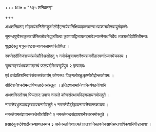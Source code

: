 +++
title = "१३५ शनिव्रतम्"

+++

अथशनिव्रतम् लोहमयंशनितैलकुम्भेलोहैमृन्मयेवानिक्षिष्यकृष्णवस्त्राभ्यांकम्बलेनवायुतंकृष्णैः

सुगन्धपुष्पैश्चकृसरान्नैस्तिलोदनैःपूजयित्वा कृष्णायद्विजायतदभावेऽन्यस्मैसधनिर्देयः तत्रशन्नोदेवीरितीमन्त्रः

शूद्रादेस्तु यःपुनर्नष्टराज्यायनलायपरितोषितः ।

स्वप्नेददौनिजंराज्यंसमेसौरिःप्रसीदतु १ नमोर्कपुत्रायशनैश्चरायनीहारवर्णाञ्जनमेचकाय ।

श्रुत्वारहस्यंभवकामदस्त्वं फलप्रदोमेभवसूर्यपुत्र २ इत्यादयः

एवं व्रतंप्रतिशनिवारंसंवत्सरंकार्यम् कोणस्थः पिङ्गलोबभ्रुःकृष्णोरौद्रोन्तकोयमः ।

सौरिःशनैश्चरोमन्दःपिप्पलादेनसंस्तुतः । इतिदशनामानिवानित्यंपठनीयानि

अथशनिस्तोत्रम् पिप्पलाद उवाच नमस्ते कोणसंस्थायपिङ्गलायनमोस्तुते ।

नमस्तेबभ्रुरूपायकृष्णायचनमोस्तुते १ नमस्तेरौद्रदेहायनमस्तेचान्तकायच ।

नमस्तेयमसंज्ञायनमस्तेसौरयेविभो २ नमस्तेमन्दसंज्ञायशनैश्चरनमोस्तुते ।

प्रसादंकुरुदेवेशदीनस्यप्रणतस्यच ३ अनेनस्तोत्रेणप्रत्यहं प्रातःशनिस्तवनेनसार्धसप्तवार्षिकशनिपीडानाशः ।
